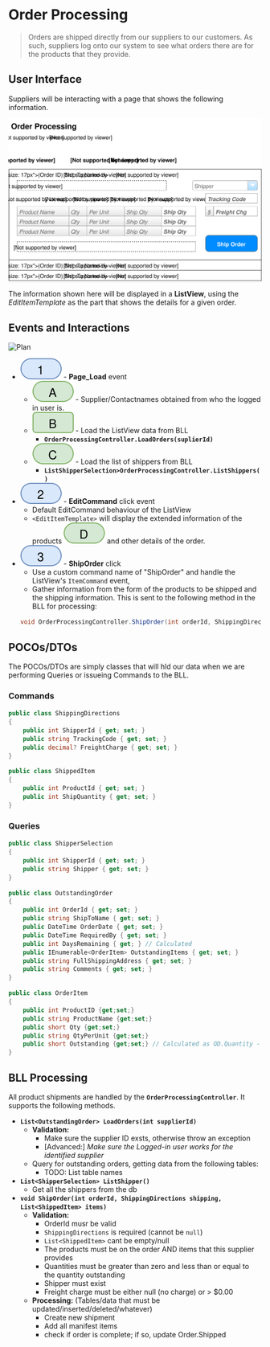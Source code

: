 # Order Processing

> Orders are shipped directly from our suppliers to our customers. As such, suppliers log onto our system to see what orders there are for the products that they provide.

## User Interface

Suppliers will be interacting with a page that shows the following information.

![Mockup](./Shipping-Orders.svg)

The information shown here will be displayed in a **ListView**, using the *EditItemTemplate* as the part that shows the details for a given order.

## Events and Interactions

![Plan](Shipping-Orders-Plan.svg)

- ![](1.svg) - **Page_Load** event
    - ![](a.svg) - Supplier/Contactnames obtained from who the logged in user is.
    - ![](b.svg) - Load the ListView data from BLL
        - **`OrderProcessingController.LoadOrders(suplierId)`**
    - ![](c.svg) - Load the list of shippers from BLL
        - **`ListShipperSelection>OrderProcessingController.ListShippers()`**
- ![](2.svg) - **EditCommand** click event
    - Default EditCommand behaviour of the ListView
    - `<EditItemTemplate>` will display the extended information of the products ![](d.svg) and other details of the order.
- ![](3.svg) - **ShipOrder** click
    - Use a custom command name of "ShipOrder" and handle the ListView's `ItemCommand` event,
    - Gather information from the form of the products to be shipped and the shipping information. This is sent to the following method in the BLL for processing: 
    ```csharp
    void OrderProcessingController.ShipOrder(int orderId, ShippingDirections shipping, List<ShippedItem> items) 
    ```

## POCOs/DTOs

The POCOs/DTOs are simply classes that will hld our data when we are performing Queries or issueing Commands to the BLL.

### Commands

```csharp
public class ShippingDirections
{
    public int ShipperId { get; set; }
    public string TrackingCode { get; set; }
    public decimal? FreightCharge { get; set; }
}
```

```csharp
public class ShippedItem
{
    public int ProductId { get; set; }
    public int ShipQuantity { get; set; }
}
```

### Queries

```csharp
public class ShipperSelection
{
    public int ShipperId { get; set; }
    public string Shipper { get; set; }
}
```

```csharp
public class OutstandingOrder
{
    public int OrderId { get; set; }
    public string ShipToName { get; set; }
    public DateTime OrderDate { get; set; }
    public DateTime RequiredBy { get; set; }
    public int DaysRemaining { get; } // Calculated
    public IEnumerable<OrderItem> OutstandingItems { get; set; }
    public string FullShippingAddress { get; set; }
    public string Comments { get; set; }
}
```

```csharp
public class OrderItem
{
    public int ProductID {get;set;}
    public string ProductName {get;set;}
    public short Qty {get;set;}
    public string QtyPerUnit {get;set;}
    public short Outstanding {get;set;} // Calculated as OD.Quantity - Sum(Shipped qty)
}
```

## BLL Processing

All product shipments are handled by the **`OrderProcessingController`**. It supports the following methods.

- **`List<OutstandingOrder> LoadOrders(int supplierId)`**
    - **Validation:**
        - Make sure the supplier ID exsts, otherwise throw an exception
        - [Advanced:] *Make sure the Logged-in user works for the identified supplier*
    - Query for outstanding orders, getting data from the following tables:
        - TODO: List table names
- **`List<ShipperSelection> ListShipper()`**
    - Get all the shippers from the db
- **`void ShipOrder(int orderId, ShippingDirections shipping, List<ShippedItem> items)`**
    - **Validation:**
        - OrderId musr be valid
        - `ShippingDirections` is required (cannot be `null`)
        - `List<ShippedItem>` cant be empty/null
        - The products must be on the order AND items that this supplier provides
        - Quantities must be greater than zero and less than or equal to the quantity outstanding
        - Shipper must exist
        - Freight charge must be either null (no charge) or > $0.00
    - **Processing:** (Tables/data that must be updated/inserted/deleted/whatever)
        - Create new shipment
        - Add all manifest items
        - check if order is complete; if so, update Order.Shipped